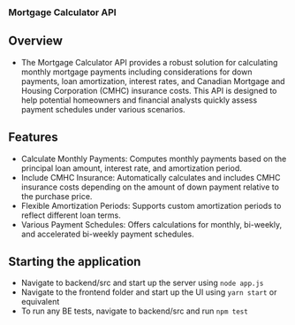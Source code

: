 ### Mortgage Calculator API

## Overview

- The Mortgage Calculator API provides a robust solution for calculating monthly mortgage payments including considerations for down payments, loan amortization, interest rates, and Canadian Mortgage and Housing Corporation (CMHC) insurance costs. This API is designed to help potential homeowners and financial analysts quickly assess payment schedules under various scenarios.

## Features

- Calculate Monthly Payments: Computes monthly payments based on the principal loan amount, interest rate, and amortization period.
- Include CMHC Insurance: Automatically calculates and includes CMHC insurance costs depending on the amount of down payment relative to the purchase price.
- Flexible Amortization Periods: Supports custom amortization periods to reflect different loan terms.
- Various Payment Schedules: Offers calculations for monthly, bi-weekly, and accelerated bi-weekly payment schedules.

## Starting the application
- Navigate to backend/src and start up the server using `node app.js`
- Navigate to the frontend folder and start up the UI using `yarn start` or equivalent
- To run any BE tests, navigate to backend/src and run `npm test`
